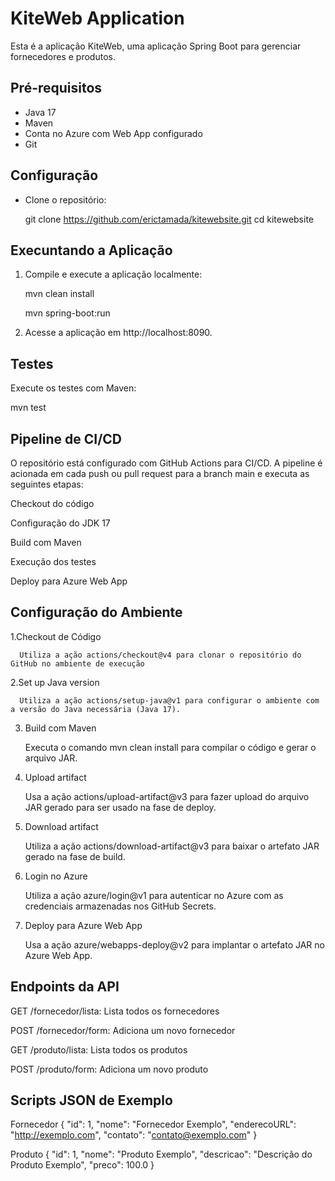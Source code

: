 # KiteWeb Application

Esta é a aplicação KiteWeb, uma aplicação Spring Boot para gerenciar fornecedores e produtos.

## Pré-requisitos

- Java 17
- Maven
- Conta no Azure com Web App configurado
- Git

## Configuração

- Clone o repositório:

   git clone https://github.com/erictamada/kitewebsite.git
   cd kitewebsite


## Execuntando a Aplicação

1. Compile e execute a aplicação localmente:

     mvn clean install
   
     mvn spring-boot:run

3. Acesse a aplicação em http://localhost:8090.

## Testes
  Execute os testes com Maven:
  
  mvn test


## Pipeline de CI/CD

O repositório está configurado com GitHub Actions para CI/CD. A pipeline é acionada em cada push ou pull request para a branch main e executa as seguintes etapas:

Checkout do código

Configuração do JDK 17

Build com Maven

Execução dos testes

Deploy para Azure Web App


## Configuração do Ambiente

   1.Checkout de Código

      Utiliza a ação actions/checkout@v4 para clonar o repositório do GitHub no ambiente de execução


   2.Set up Java version

      Utiliza a ação actions/setup-java@v1 para configurar o ambiente com a versão do Java necessária (Java 17).


   3. Build com Maven

      Executa o comando mvn clean install para compilar o código e gerar o arquivo JAR.


   4. Upload artifact

      Usa a ação actions/upload-artifact@v3 para fazer upload do arquivo JAR gerado para ser usado na fase de deploy.


   5. Download artifact

      Utiliza a ação actions/download-artifact@v3 para baixar o artefato JAR gerado na fase de build.


   6. Login no Azure

      Utiliza a ação azure/login@v1 para autenticar no Azure com as credenciais armazenadas nos GitHub Secrets.


   7. Deploy para Azure Web App

      Usa a ação azure/webapps-deploy@v2 para implantar o artefato JAR no Azure Web App.


## Endpoints da API

GET /fornecedor/lista: Lista todos os fornecedores

POST /fornecedor/form: Adiciona um novo fornecedor

GET /produto/lista: Lista todos os produtos

POST /produto/form: Adiciona um novo produto


## Scripts JSON de Exemplo

Fornecedor
{
  "id": 1,
  "nome": "Fornecedor Exemplo",
  "enderecoURL": "http://exemplo.com",
  "contato": "contato@exemplo.com"
}

Produto
{
  "id": 1,
  "nome": "Produto Exemplo",
  "descricao": "Descrição do Produto Exemplo",
  "preco": 100.0
}

